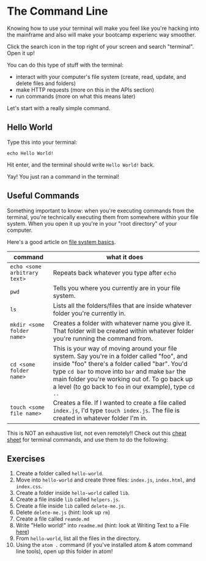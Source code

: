 # The Command Line

Knowing how to use your terminal will make you feel like you're hacking into the mainframe and also will make your bootcamp experienc way smoother.

Click the search icon in the top right of your screen and search "terminal". Open it up!

You can do this type of stuff with the terminal:
- interact with your computer's file system (create, read, update, and delete files and folders)
- make HTTP requests (more on this in the APIs section)
- run commands (more on what this means later)

Let's start with a really simple command.

## Hello World

Type this into your terminal:

```
echo Hello World!
```

Hit enter, and the terminal should write `Hello World!` back.

Yay! You just ran a command in the terminal!

## Useful Commands

Something important to know: when you're executing commands from the terminal, you're technically executing them from somewhere within your file system. When you open it up you're in your "root directory" of your computer.

Here's a good article on [file system basics](https://www.tutorialspoint.com/unix/unix-file-system.htm).

|command|what it does|
|---|---|
|`echo <some arbitrary text>`| Repeats back whatever you type after `echo`|
|`pwd`| Tells you where you currently are in your file system. |
|`ls`| Lists all the folders/files that are inside whatever folder you're currently in. |
|`mkdir <some folder name>`|Creates a folder with whatever name you give it. That folder will be created within whatever folder you're running the command from.|
|`cd <some folder name>`| This is your way of moving around your file system. Say you're in a folder called "foo", and inside "foo" there's a folder called "bar". You'd type `cd bar` to move into `bar` and make `bar` the main folder you're working out of. To go back up a level (to go back to `foo` in our example), type `cd ..`|
|`touch <some file name>`| Creates a file. If I wanted to create a file called `index.js`, I'd type `touch index.js`. The file is created in whatever folder I'm in.|

This is NOT an exhaustive list, not even remotely!! Check out this [cheat sheet](https://www.makeuseof.com/tag/mac-terminal-commands-cheat-sheet/) for terminal commands, and use them to do the following:


## Exercises 

1. Create a folder called `hello-world`.
2. Move into `hello-world` and create three files: `index.js`, `index.html`, and `index.css`. 
3. Create a folder inside `hello-world` called `lib`. 
4. Create a file inside `lib` called `helpers.js`. 
5. Create a file inside `lib` called `delete-me.js`.
6. Delete `delete-me.js` (hint: look up `rm`)
7. Create a file called `reamde.md`
8. Write "Hello world!" into `readme.md` (hint: look at Writing Text to a File [here](https://tidbits.com/2002/11/25/a-mac-users-guide-to-the-unix-command-line-part-1/))
9. From `hello-world`, list all the files in the directory.
10. Using the `atom .` command (if you've installed atom & atom command line tools), open up this folder in atom!



